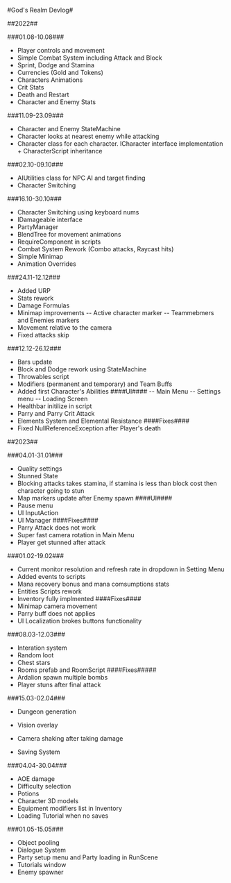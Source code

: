 #God's Realm Devlog#

##2022##

###01.08-10.08###
- Player controls and movement
- Simple Combat System including Attack and Block
- Sprint, Dodge and Stamina
- Currencies (Gold and Tokens)
- Characters Animations
- Crit Stats
- Death and Restart
- Character and Enemy Stats

###11.09-23.09###
- Character and Enemy StateMachine
- Character looks at nearest enemy while attacking
- Character class for each character. ICharacter interface implementation + CharacterScript inheritance

###02.10-09.10###
- AIUtilities class for NPC AI and target finding
- Character Switching

###16.10-30.10###
- Character Switching using keyboard nums
- IDamageable interface
- PartyManager
- BlendTree for movement animations
- RequireComponent in scripts
- Combat System Rework (Combo attacks, Raycast hits)
- Simple Minimap
- Animation Overrides

###24.11-12.12###
- Added URP
- Stats rework
- Damage Formulas
- Minimap improvements
-- Active character marker
-- Teammebmers and Enemies markers
- Movement relative to the camera
- Fixed attacks skip

###12.12-26.12###
- Bars update
- Block and Dodge rework using StateMachine
- Throwables script
- Modifiers (permanent and temporary) and Team Buffs
- Added first Character's Abilities
####UI####
-- Main Menu
-- Settings menu
-- Loading Screen
- Healthbar initilize in script
- Parry and Parry Crit Attack
- Elements System and Elemental Resistance
####Fixes####
- Fixed NullReferenceException after Player's death

##2023##

###04.01-31.01###
- Quality settings
- Stunned State
- Blocking attacks takes stamina, if stamina is less than block cost then character going to stun
- Map markers update after Enemy spawn
####UI####
- Pause menu
- UI InputAction
- UI Manager
####Fixes####
- Parry Attack does not work
- Super fast camera rotation in Main Menu
- Player get stunned after attack

###01.02-19.02###
- Current monitor resolution and refresh rate in dropdown in Setting Menu
- Added events to scripts
- Mana recovery bonus and mana comsumptions stats
- Entities Scripts rework
- Inventory fully implmented
####Fixes####
- Minimap camera movement
- Parry buff does not applies
- UI Localization brokes buttons functionality

###08.03-12.03###
- Interation system
- Random loot
- Chest stars
- Rooms prefab and RoomScript
####Fixes#####
- Ardalion spawn multiple bombs
- Player stuns after final attack

###15.03-02.04###
- Dungeon generation
- Vision overlay

- Camera shaking after taking damage
- Saving System

###04.04-30.04###
- AOE damage
- Difficulty selection
- Potions
- Character 3D models
- Equipment modifiers list in Inventory
- Loading Tutorial when no saves
 
###01.05-15.05###
- Object pooling
- Dialogue System
- Party setup menu and Party loading in RunScene
- Tutorials window
- Enemy spawner
